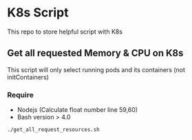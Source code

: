 # K8s Script
This repo to store helpful script with K8s

## Get all requested Memory & CPU on K8s
This script will only select running pods and its containers (not initContainers)
### Require
- Nodejs (Calculate float number line 59,60)
- Bash version > 4.0
```
./get_all_request_resources.sh
```


